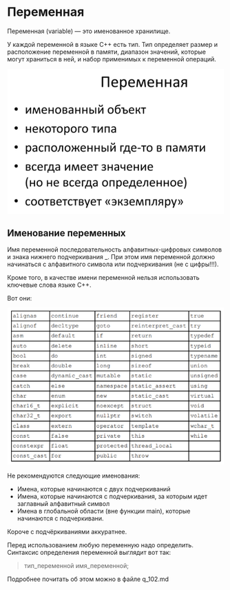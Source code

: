 # Переменная

Переменная (variable) — это именованное хранилище.

У каждой переменной в языке С++ есть тип.
Тип определяет размер и расположение переменной в памяти, диапазон
значений, которые могут храниться в ней, и набор применимых к
переменной операций.

![](assets/variable.png)

## Именование переменных

Имя переменной последовательность алфавитных-цифровых символов и знака нижнего подчеркивания _. При этом имя переменной должно начинаться с алфавитного символа или подчеркивания (не с цифры!!!).

Кроме того, в качестве имени переменной нельзя использовать ключевые слова языке C++.

Вот они:

![](assets/key_words_c_plus_plus.png)

Не рекомендуются следующие именования:

- Имена, которые начинаются с двух подчеркиваний
- Имена, которые начинаются с подчеркивания, за которым идет заглавный алфавитный символ
- Имена в глобальной области (вне функции main), которые начинаются с подчеркивани.

Короче с подчёркиваниями аккуратнее.

Перед использованием любую переменную надо определить. Синтаксис определения переменной выглядит вот так:

> тип_переменной  имя_переменной; 

Подробнее почитать об этом можно в файле q_102.md


